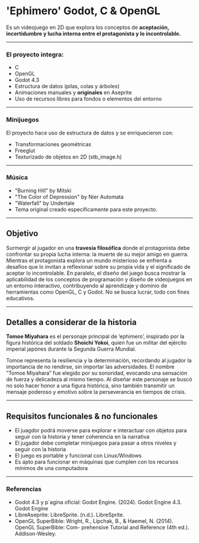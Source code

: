 # 'Ephimero' Godot, C & OpenGL
Es un videojuego en 2D que explora los conceptos de **aceptación, incertidumbre y lucha interna entre el protagonista y lo incontrolable.**

---

### El proyecto integra:
* C
* OpenGL
* Godot 4.3
* Estructura de datos (pilas, colas y árboles)
* Animaciones manuales y **originales** en Aseprite
* Uso de recursos libres para fondos o elementos del entorno

---
### Minijuegos
El proyecto hace uso de estructura de datos y se enriquecieron con:
* Transformaciones geométricas
* Freeglut
* Texturizado de objetos en 2D (stb_image.h)


---
### Música
- "Burning Hill" by Mitski
- "The Color of Depression" by Nier Automata
- "Waterfall" by Undertale
- Tema original creado específicamente para este proyecto.

--- 
## Objetivo
Surmergir al jugador en una **travesía filosófica** donde el protagonista debe confrontar su propia lucha interna: la muerte de su mejor amigo en guerra. Mientras el protagonista explora un mundo misterioso se enfrenta a desafíos que lo invitan a reflexionar sobre su propia vida y el significado de aceptar lo incontrolable. En paralelo, el diseño del juego busca mostrar la aplicabilidad de los conceptos de programación y diseño de videojuegos en un entorno interactivo, contribuyendo al aprendizaje y dominio de herramientas como OpenGL, C y Godot.
No se busca lucrar, todo con fines educativos.

--- 
## Detalles a considerar de la historia
**Tomoe Miyahara** es el personaje principal de ’ephimero’, inspirado por la figura histórica del soldado **Shoichi Yokoi**, quien fue un militar del ejército imperial japónes durante la Segunda Guerra Mundial.

Tomoe representa la resiliencia y la determinación, recordando al jugador la importancia de no rendirse, sin importar las adversidades. El nombre ”Tomoe Miyahara” fue elegido por su sonoridad, evocando una sensación de fuerza y delicadeza al mismo tiempo. Al diseñar este personaje se buscó no solo hacer honor a una figura histórica, sino también transmitir un mensaje poderoso y emotivo sobre la perseverancia en tiempos de crisis.

---
## Requisitos funcionales & no funcionales
- El juagdor podrá moverse para explorar e interactuar con objetos para seguir con la historia y tener coherencia en la narrativa
- El jugador debe completar minijuegos para pasar a otros niveles y seguir con la historia
- El juego es portable y funcional con Linux/Windows
- Es apto para funcionar en máquinas que cumplen con los recursos mínimos de una computadora

---
### Referencias
* Godot 4.3 y p´agina oficial: Godot Engine. (2024). Godot Engine 4.3. Godot Engine
* LibreAseprite: LibreSprite. (n.d.). LibreSprite.
* OpenGL SuperBible: Wright, R., Lipchak, B., & Haemel, N. (2014). OpenGL SuperBible: Com-
prehensive Tutorial and Reference (4th ed.). Addison-Wesley.
